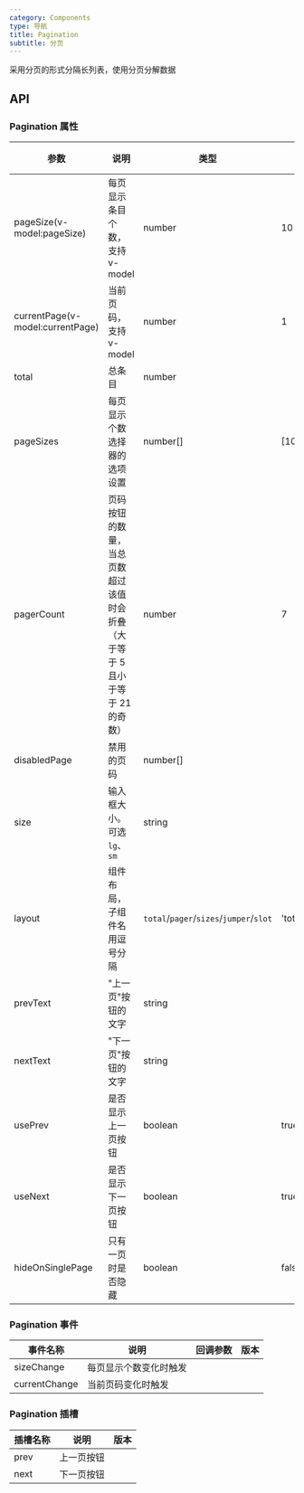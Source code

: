 ```yaml
---
category: Components
type: 导航
title: Pagination
subtitle: 分页
---
```


采用分页的形式分隔长列表，使用分页分解数据

## API

### Pagination 属性

| 参数                               | 说明                                        | 类型                                      | 默认值                             | 版本  |
|----------------------------------|-------------------------------------------|-----------------------------------------|---------------------------------|-----|
| pageSize(v-model:pageSize)       | 每页显示条目个数，支持v-model                        | number                                  | 10                              |     |
| currentPage(v-model:currentPage) | 当前页码，支持v-model                            | number                                  | 1                               |     |
| total                            | 总条目                                       | number                                  |                                 |     |
| pageSizes            |  每页显示个数选择器的选项设置                           | number[]                                | [10, 20, 30, 40, 50, 100]       |     |
| pagerCount            | 页码按钮的数量，当总页数超过该值时会折叠（大于等于 5 且小于等于 21 的奇数） | number                                  | 7                               |     |
| disabledPage            | 禁用的页码                                     | number[]                                |                                 |     |
| size                    | 输入框大小。可选 `lg`、`sm`                        | string                                  |                                 |  |
| layout                    | 组件布局，子组件名用逗号分隔                            | `total`/`pager`/`sizes`/`jumper`/`slot` | 'total,pager,sizes,jumper,slot' |  |
| prevText                    | "上一页"按钮的文字                                | string                                  |                                 |  |
| nextText                    | "下一页"按钮的文字                                | string                                  |                                 |  |
| usePrev                    | 是否显示上一页按钮                                 | boolean                                 | true                            |  |
| useNext                    | 是否显示下一页按钮                                 | boolean                                 | true                            |  |
| hideOnSinglePage            | 只有一页时是否隐藏                                 | boolean                                 | false                            |  |


### Pagination 事件

| 事件名称         | 说明                            | 回调参数 | 版本    |
|--------------|-------------------------------|------|-------|
| sizeChange   | 每页显示个数变化时触发                   |      |       |
| currentChange  | 当前页码变化时触发                     |      |       |


### Pagination 插槽

| 插槽名称 | 说明    | 版本  |
|------|-------|-----|
| prev | 上一页按钮 |     |
| next | 下一页按钮 |     |
